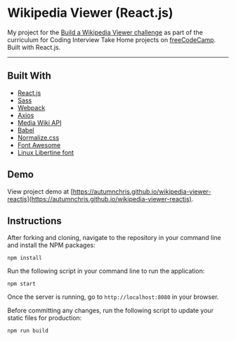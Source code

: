 # Wikipedia Viewer (React.js)

My project for the [Build a Wikipedia Viewer challenge](https://learn.freecodecamp.org/coding-interview-prep/take-home-projects/build-a-wikipedia-viewer) as part of the curriculum for Coding Interview Take Home projects on [freeCodeCamp](https://www.freecodecamp.org). Built with React.js.

---

## Built With
* [React.js](https://reactjs.org)
* [Sass](http://sass-lang.com)
* [Webpack](https://webpack.js.org)
* [Axios](https://axios-http.com)
* [Media Wiki API](https://www.mediawiki.org/wiki/API:Main_page)
* [Babel](https://babeljs.io)
* [Normalize.css](https://necolas.github.io/normalize.css)
* [Font Awesome](https://fontawesome.com)
* [Linux Libertine font](https://www.dafont.com/linux-libertine.font)

## Demo

View project demo at [https://autumnchris.github.io/wikipedia-viewer-reactjs](https://autumnchris.github.io/wikipedia-viewer-reactjs).

## Instructions

After forking and cloning, navigate to the repository in your command line and install the NPM packages:
```
npm install
```

Run the following script in your command line to run the application:
```
npm start
```

Once the server is running, go to `http://localhost:8080` in your browser.

Before committing any changes, run the following script to update your static files for production:
```
npm run build
```
